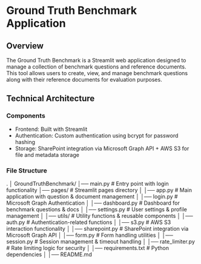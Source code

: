 # Ground Truth Benchmark Application

## Overview
The Ground Truth Benchmark is a Streamlit web application designed to manage a collection of benchmark questions and reference documents. This tool allows users to create, view, and manage benchmark questions along with their reference documents for evaluation purposes.

## Technical Architecture
### Components

- Frontend: Built with Streamlit
- Authentication: Custom authentication using bcrypt for password hashing
- Storage: SharePoint integration via Microsoft Graph API + AWS S3 for file and metadata storage

### File Structure
.
│ GroundTruthBenchmark/
│── main.py                    # Entry point with login functionality
│── pages/                      # Streamlit pages directory
│   │── app.py                 # Main application with question & document management
│   │── login.py               # Microsoft Graph Authentication
│   │── dashboard.py           # Dashboard for benchmark questions & docs
│   │── settings.py            # User settings & profile management
│
│── utils/                      # Utility functions & reusable components
│   │── auth.py                # Authentication-related functions
│   │── s3.py                  # AWS S3 interaction functionality
│   │── sharepoint.py          # SharePoint integration via Microsoft Graph API
│   │── form.py                # Form handling utilities
│   │── session.py             # Session management & timeout handling
│   │── rate_limiter.py        # Rate limiting logic for security
│
│── requirements.txt            # Python dependencies
│
│── README.md


